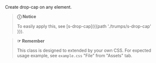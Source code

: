 Create drop-cap on any element.

> **ⓘ Notice**
>
> To easily apply this, see [s-drop-cap]({{path './trumps/s-drop-cap' }}).

> **☞ Remember**
>
> This class is designed to extended by your own CSS. For expected usage example, see <code>example.css</code> "File" from "Assets" tab.
